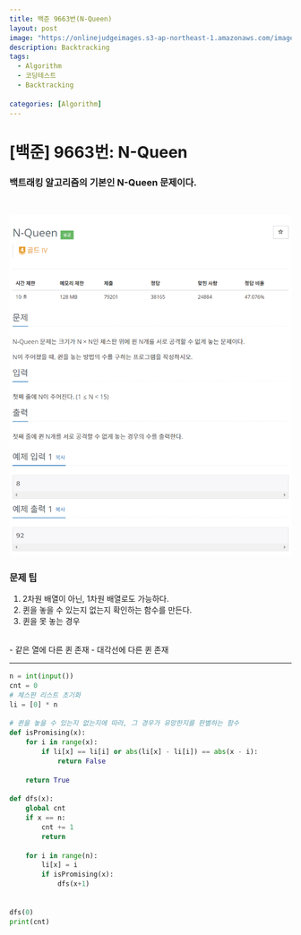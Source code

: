 ```yaml
---
title: 백준 9663번(N-Queen)
layout: post
image: "https://onlinejudgeimages.s3-ap-northeast-1.amazonaws.com/images/boj-og.png"
description: Backtracking
tags:
  - Algorithm
  - 코딩테스트
  - Backtracking

categories: [Algorithm]
---
```


# [백준] 9663번: N-Queen
### 백트래킹 알고리즘의 기본인 N-Queen 문제이다.
<br>

![4](/assets/img/nqueen.png)
<br>

### 문제 팁
1. 2차원 배열이 아닌, 1차원 배열로도 가능하다.
1. 퀸을 놓을 수 있는지 없는지 확인하는 함수를 만든다.
1. 퀸을 못 놓는 경우
<br>
- 같은 열에 다른 퀸 존재
- 대각선에 다른 퀸 존재

---

```python
n = int(input())
cnt = 0
# 체스판 리스트 초기화
li = [0] * n

# 퀸을 놓을 수 있는지 없는지에 따라, 그 경우가 유망한지를 판별하는 함수
def isPromising(x):
    for i in range(x):
        if li[x] == li[i] or abs(li[x] - li[i]) == abs(x - i):
            return False
        
    return True

def dfs(x):
    global cnt
    if x == n:
        cnt += 1
        return
    
    for i in range(n):
        li[x] = i
        if isPromising(x):
            dfs(x+1)
            
            
dfs(0)
print(cnt)                    
```
